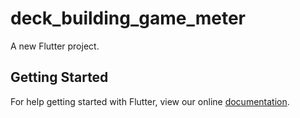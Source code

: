 # deck_building_game_meter

A new Flutter project.

## Getting Started

For help getting started with Flutter, view our online
[documentation](https://flutter.io/).
